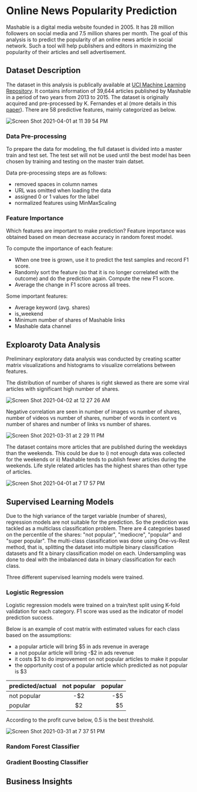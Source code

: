 # Online News Popularity Prediction
Mashable is a digital media website founded in 2005. It has 28 million followers on social media and 7.5 million shares per month. The goal of this analysis is to predict the popularity of an online news article in social network. Such a tool will help publishers and editors in maximizing the popularity of their articles and sell advertisement. 

## Dataset Description

The dataset in this analysis is publically available at [UCI Machine Learning Repository](https://archive.ics.uci.edu/ml/datasets/Online+News+Popularity). It contains information of 39,644 articles published by Mashable in a period of two years from 2013 to 2015. The dataset is originally acquired and pre-processed by K. Fernandes et al (more details in this [paper](https://link.springer.com/chapter/10.1007/978-3-319-23485-4_53)). There are 58 predictive features, mainly categorized as below.

![Screen Shot 2021-04-01 at 11 39 54 PM](https://user-images.githubusercontent.com/26207455/113377891-96618f00-9343-11eb-8f10-8188e94901fb.png)

### Data Pre-processing

To prepare the data for modeling, the full dataset is divided into a master train and test set. The test set will not be used until the best model has been chosen by training and testing on the master train datset. 

Data pre-processing steps are as follows:
* removed spaces in column names
* URL was omitted when loading the data
* assigned 0 or 1 values for the label
* normalized features using MinMaxScaling

### Feature Importance

Which features are important to make prediction? Feature importance was obtained based on mean decrease accuracy in random forest model.  

To compute the importance of each feature:
* When one tree is grown, use it to predict the test samples and record F1 score.
* Randomly sort the feature (so that it is no longer correlated with the outcome) and do the prediction again. Compute the new F1 score.
* Average the change in F1 score across all trees.

Some important features:
*  Average keyword (avg. shares)
*  is_weekend
*  Minimum number of shares of Mashable links
*  Mashable data channel

## Exploaroty Data Analysis

Preliminary exploratory data analysis was conducted by creating scatter matrix visualizations and histograms to visualize correlations between features. 

The distribution of number of shares is right skewed as there are some viral articles with significant high number of shares. 

![Screen Shot 2021-04-02 at 12 27 26 AM](https://user-images.githubusercontent.com/26207455/113380461-49cd8200-934a-11eb-90c4-03239479704a.png)


Negative correlation are seen in number of images vs number of shares, number of videos vs number of shares, number of words in content vs number of shares and number of links vs number of shares. 

![Screen Shot 2021-03-31 at 2 29 11 PM](https://user-images.githubusercontent.com/26207455/113379554-d4f94880-9347-11eb-8f5e-dd8a8ab6088f.png)

The dataset contains more articles that are published during the weekdays than the weekends. This could be due to i) not enough data was collected for the weekends or ii) Mashable tends to publish fewer articles during the weekends. Life style related articles has the highest shares than other type of articles. 

![Screen Shot 2021-04-01 at 7 17 57 PM](https://user-images.githubusercontent.com/26207455/113379587-e6425500-9347-11eb-9ae8-b81527cbf3a4.png)



## Supervised Learning Models
Due to the high variance of the target variable (number of shares), regression models are not suitable for the prediction. So the prediction was tackled as a multiclass classification problem. There are 4 categories based on the percentile of the shares: "not popular", "mediocre", "popular" and "super popular". The multi-class classification was done using One-vs-Rest method, that is, splitting the dataset into multiple binary classification datasets and fit a binary classification model on each. Undersampling was done to deal with the imbalanced data in binary classification for each class.  

Three different supervised learning models were trained.

### Logistic Regression
Logistic regression models were trained on a train/test split using K-fold validation for each category. F1 score was used as the indicator of model prediction success. 

Below is an example of cost matrix with estimated values for each class based on the assumptions:
* a popular article will bring $5 in ads revenue in average
* a not popular article will bring -$2 in ads revenue
* it costs $3 to do improvement on not popular articles to make it popular
* the opportunity cost of a popular article which predicted as not popular is $3

| predicted/actual | not popular    | popular       |
| :---             |     :---:      |          ---: |
| not popular      | -$2            | -$5           |
| popular          | $2             | $5            |

According to the profit curve below, 0.5 is the best threshold. 

![Screen Shot 2021-03-31 at 7 37 51 PM](https://user-images.githubusercontent.com/26207455/113382752-4ccb7100-9350-11eb-820e-288ab28761af.png)


### Random Forest Classifier

### Gradient Boosting Classifier

## Business Insights


